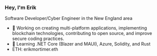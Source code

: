 ### Hey, I'm Erik 
Software Developer/Cyber Engineer in the New England area

- 🔭 Working on creating multi-platform applications, implementing blockchain technologies, contributing to open source, and improve secure coding practices.
- 🌱 Learning .NET Core (Blazer and MAUI), Azure, Solidity, and Rust
- ETH: erikmortimer.eth
